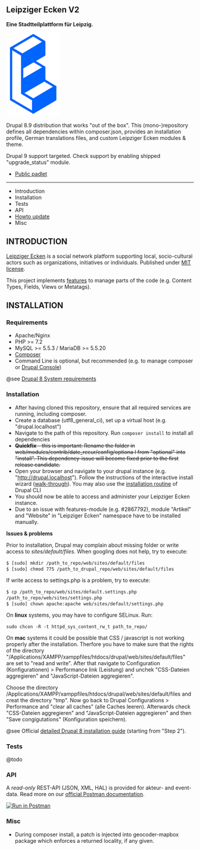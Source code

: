 ## Leipziger Ecken V2

**Eine Stadtteilplattform für Leipzig.**

![Logo Leipziger Ecken dev-group](logo.png)

Drupal 8.9 distribution that works "out of the box". This (mono-)repository defines all dependencies within composer.json, provides an installation profile, German translations files, and custom Leipziger Ecken modules & theme.

Drupal 9 support targeted. Check support by enabling shipped "upgrade_status" module.

* [Public padlet](https://padlet.com/matthias75/leipzigerecken)


---------------------

 * Introduction
 * Installation
 * Tests
 * API
 * [Howto update](HOWTO_UPDATE.md)
 * Misc

INTRODUCTION
---------------------

[Leipziger Ecken](https://leipziger-ecken.de) is a social network platform supporting local, socio-cultural actors such as organizations, initiatives or individuals. Published under [MIT license](https://github.com/Leipziger-Ecken/drupal/blob/master/LICENSE).

This project implements [features](https://www.drupal.org/project/features) to manage parts of the code (e.g. Content Types, Fields, Views or Metatags).

INSTALLATION
---------------------

### Requirements

 * Apache/Nginx
 * PHP >= 7.2
 * MySQL >= 5.5.3 / MariaDB >= 5.5.20
 * [Composer](https://getcomposer.org/)
 * Command Line is optional, but recommended (e.g. to manage composer or [Drupal Console](https://drupalconsole.com/))

@see [Drupal 8 System requirements](https://www.drupal.org/docs/8/system-requirements)

### Installation

 * After having cloned this repository, ensure that all required services are running, including composer.
 * Create a database (utf8_general_ci), set up a virtual host (e.g. "drupal.localhost")
 * Navigate to the path of this repository. Run
 ``` composer install ``` to install all dependencies
 * ~~**Quickfix** - this is important: Rename the folder in web/modules/contrib/date_recur/config/optiona l from "optional" into "install". This dependency-issue will become fixed prior to the first release candidate.~~ 
 * Open your browser and navigate to your drupal instance (e.g. "http://drupal.localhost"). Follow the instructions of the interactive install wizard ([walk-through](https://www.drupal.org/docs/user_guide/en/install-run.html)). You may also use the [installation routine](https://drupalconsole.com/docs/en/commands/site-install) of Drupal CLI
 * You should now be able to access and administer your Leipziger Ecken instance.
 * Due to an issue with features-module (e.g. #2867792), module "Artikel" and "Website" in "Leipziger Ecken" namespace have to be installed manually.

**Issues & problems**

Prior to installation, Drupal may complain about missing folder or write access to *sites/default/files*. When googling does not help, try to execute:

```
$ [sudo] mkdir /path_to_repo/web/sites/default/files
$ [sudo] chmod 775 /path_to_drupal_repo/web/sites/default/files
```
If write access to settings.php is a problem, try to execute:
```
$ cp /path_to_repo/web/sites/default.settings.php /path_to_repo/web/sites/settings.php
$ [sudo] chown apache:apache web/sites/default/settings.php
```
On **linux** systems, you may have to configure SELinux. Run:
```
sudo chcon -R -t httpd_sys_content_rw_t path_to_repo/
```
On **mac** systems it could be possible that CSS / javascript is not working properly after the installation. Therfore you have to make sure that the rights of the directory "/Applications/XAMPP/xamppfiles/htdocs/drupal/web/sites/default/files" are set to "read and write". After that navigate to Configuration (Konfigurationen) > Performance link (Leistung) and unchek "CSS-Dateien aggregieren" and
"JavaScript-Dateien aggregieren".

Choose the directory /Applications/XAMPP/xamppfiles/htdocs/drupal/web/sites/default/files and creat the directory "tmp".
Now go back to Drupal Configurations > Performance and "clear all caches" (alle Caches leeren). Afterwards check "CSS-Dateien aggregieren" and "JavaScript-Dateien aggregieren" and then "Save congigutations" (Konfiguration speichern).

@see Official [detailed Drupal 8 installation guide](https://www.drupal.org/docs/8/install) (starting from "Step 2").

### Tests

@todo

### API

A *read-only* REST-API (JSON, XML, HAL) is provided for akteur- and event-data. Read more on our [official Postman documentation](https://documenter.getpostman.com/view/10395067/SzmY92H6).

[![Run in Postman](https://run.pstmn.io/button.svg)](https://documenter.getpostman.com/view/10395067/SzmY92H6)

### Misc

* During composer install, a patch is injected into geocoder-mapbox package which enforces a returned locality, if any given.
